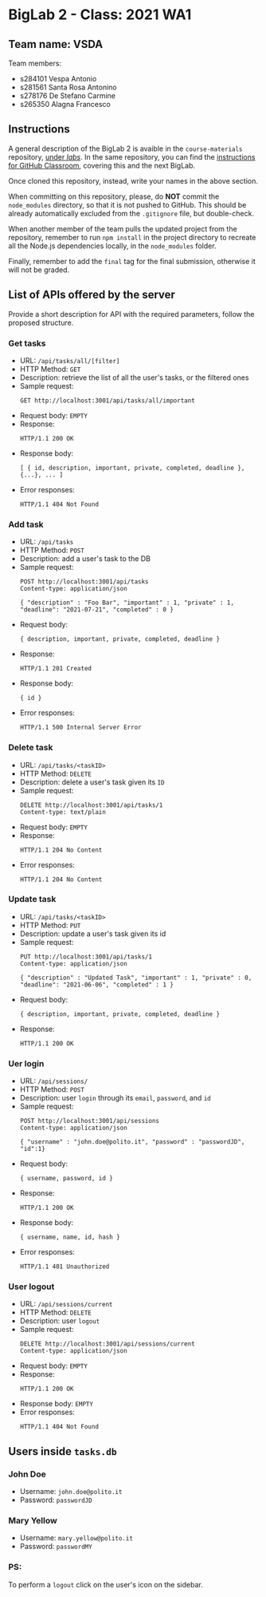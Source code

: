 # BigLab 2 - Class: 2021 WA1

## Team name: VSDA

Team members:
* s284101 Vespa Antonio
* s281561 Santa Rosa Antonino
* s278176 De Stefano Carmine
* s265350 Alagna Francesco

## Instructions

A general description of the BigLab 2 is avaible in the `course-materials` repository, [under _labs_](https://github.com/polito-WA1-AW1-2021/course-materials/tree/main/labs/BigLab2/BigLab2.pdf). In the same repository, you can find the [instructions for GitHub Classroom](https://github.com/polito-WA1-AW1-2021/course-materials/tree/main/labs/GH-Classroom-BigLab-Instructions.pdf), covering this and the next BigLab.

Once cloned this repository, instead, write your names in the above section.

When committing on this repository, please, do **NOT** commit the `node_modules` directory, so that it is not pushed to GitHub.
This should be already automatically excluded from the `.gitignore` file, but double-check.

When another member of the team pulls the updated project from the repository, remember to run `npm install` in the project directory to recreate all the Node.js dependencies locally, in the `node_modules` folder.

Finally, remember to add the `final` tag for the final submission, otherwise it will not be graded.

## List of APIs offered by the server

Provide a short description for API with the required parameters, follow the proposed structure.

### Get tasks
* URL: `/api/tasks/all/[filter]`
* HTTP Method: `GET`
* Description: retrieve the list of all the user's tasks, or the filtered ones
* Sample request:
    ```
    GET http://localhost:3001/api/tasks/all/important
    ```
* Request body: `EMPTY`
* Response:
    ```
    HTTP/1.1 200 OK
    ```
* Response body:
    ```
    [ { id, description, important, private, completed, deadline }, {...}, ... ] 
    ```
* Error responses:
    ```
    HTTP/1.1 404 Not Found
    ```


### Add task
* URL: `/api/tasks`
* HTTP Method: `POST`
* Description: add a user's task to the DB
* Sample request:
    ```
    POST http://localhost:3001/api/tasks
    Content-type: application/json

    { "description" : "Foo Bar", "important" : 1, "private" : 1, "deadline": "2021-07-21", "completed" : 0 }
    ```
* Request body:
    ```
    { description, important, private, completed, deadline }
    ```
* Response: 
    ```
    HTTP/1.1 201 Created
    ```
* Response body:
    ```
    { id }  
    ```
* Error responses:
    ```
    HTTP/1.1 500 Internal Server Error
    ```

### Delete task
* URL: `/api/tasks/<taskID>`
* HTTP Method: `DELETE`
* Description: delete a user's task given its `ID`
* Sample request:
    ```
    DELETE http://localhost:3001/api/tasks/1
    Content-type: text/plain
    ```
* Request body: `EMPTY`
* Response:
    ```
    HTTP/1.1 204 No Content
    ```
* Error responses:
    ```
    HTTP/1.1 204 No Content
    ```

### Update task
* URL: `/api/tasks/<taskID>`
* HTTP Method: `PUT`
* Description: update a user's task given its id
* Sample request:
    ```
    PUT http://localhost:3001/api/tasks/1
    Content-type: application/json

    { "description" : "Updated Task", "important" : 1, "private" : 0, "deadline": "2021-06-06", "completed" : 1 }
    ```
* Request body:
    ```
    { description, important, private, completed, deadline }
    ```
* Response: 
    ```
    HTTP/1.1 200 OK
    ```


### Uer login
* URL: `/api/sessions/`
* HTTP Method: `POST`
* Description: user `login` through its `email`, `password`, and `id` 
* Sample request:
    ```
    POST http://localhost:3001/api/sessions
    Content-type: application/json

    { "username" : "john.doe@polito.it", "password" : "passwordJD", "id":1}

    ```
* Request body:
    ```
    { username, password, id }
    ```
* Response:
    ```
    HTTP/1.1 200 OK
    ```
* Response body:
    ```
    { username, name, id, hash }
    ```
* Error responses:
    ```
    HTTP/1.1 401 Unauthorized
    ```

### User logout
* URL: `/api/sessions/current`
* HTTP Method: `DELETE`
* Description: user `logout`
* Sample request:
    ```
    DELETE http://localhost:3001/api/sessions/current
    Content-type: application/json
    ```
* Request body: `EMPTY`
* Response: 
    ```
    HTTP/1.1 200 OK
    ```
* Response body: `EMPTY`
* Error responses:
    ```
    HTTP/1.1 404 Not Found
    ```

## Users inside `tasks.db`

### John Doe
* Username: `john.doe@polito.it`
* Password: `passwordJD`

### Mary Yellow
* Username: `mary.yellow@polito.it`
* Password: `passwordMY`

### PS:
To perform a `logout` click on the user's icon on the sidebar.